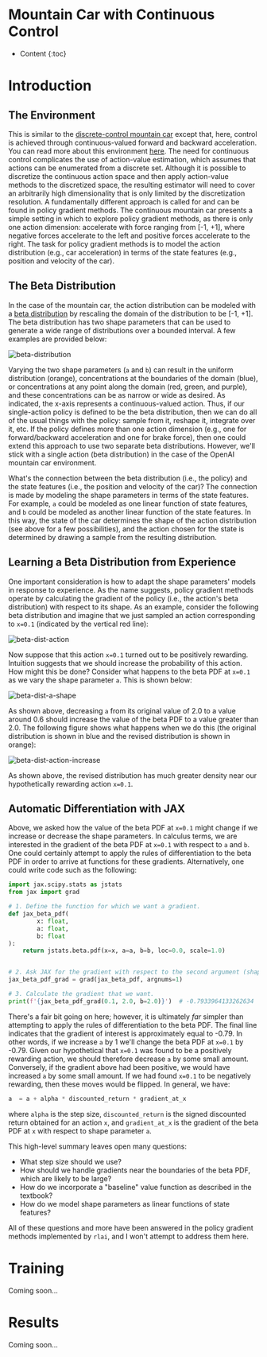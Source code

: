 # Mountain Car with Continuous Control
* Content
{:toc}

# Introduction

## The Environment
This is similar to the [discrete-control mountain car](./mountain_car.md) except that, here, control is achieved through
continuous-valued forward and backward acceleration. You can read more about this environment 
[here](https://gym.openai.com/envs/MountainCar-v0/). The need for continuous control complicates the use of action-value
estimation, which assumes that actions can be enumerated from a discrete set. Although it is possible to discretize the
continuous action space and then apply action-value methods to the discretized space, the resulting estimator will need
to cover an arbitrarily high dimensionality that is only limited by the discretization resolution. A fundamentally 
different approach is called for and can be found in policy gradient methods. The continuous mountain car presents a 
simple setting in which to explore policy gradient methods, as there is only one action dimension:  accelerate with 
force ranging from [-1, +1], where negative forces accelerate to the left and positive forces accelerate to the right.
The task for policy gradient methods is to model the action distribution (e.g., car acceleration) in terms of the 
state features (e.g., position and velocity of the car).

## The Beta Distribution
In the case of the mountain car, the action distribution can be modeled with a 
[beta distribution](https://en.wikipedia.org/wiki/Beta_distribution) by rescaling the domain of the distribution to be 
[-1, +1]. The beta distribution has two shape parameters that can be used to generate a wide range of distributions over 
a bounded interval. A few examples are provided below:

![beta-distribution](./mountain-car-continuous-figs/beta-dist.png)

Varying the two shape parameters (`a` and `b`) can result in the uniform distribution (orange), concentrations at the 
boundaries of the domain (blue), or concentrations at any point along the domain (red, green, and purple), and these 
concentrations can be as narrow or wide as desired. As indicated, the x-axis represents a continuous-valued action. 
Thus, if our single-action policy is defined to be the beta distribution, then we can do all of the usual things with 
the policy:  sample from it, reshape it, integrate over it, etc. If the policy defines more than one action dimension
(e.g., one for forward/backward acceleration and one for brake force), then one could extend this approach to use two 
separate beta distributions. However, we'll stick with a single action (beta distribution) in the case of the OpenAI 
mountain car environment.

What's the connection between the beta distribution (i.e., the policy) and the state features (i.e., the position and 
velocity of the car)? The connection is made by modeling the shape parameters in terms of the state features. For 
example, `a` could be modeled as one linear function of state features, and `b` could be modeled as another linear 
function of the state features. In this way, the state of the car determines the shape of the action distribution (see 
above for a few possibilities), and the action chosen for the state is determined by drawing a sample from the resulting 
distribution.

## Learning a Beta Distribution from Experience
One important consideration is how to adapt the shape parameters' models in response to experience. As the name 
suggests, policy gradient methods operate by calculating the gradient of the policy (i.e., the action's beta 
distribution) with respect to its shape. As an example, consider the following beta distribution and imagine that we 
just sampled an action corresponding to `x=0.1` (indicated by the vertical red line):

![beta-dist-action](./mountain-car-continuous-figs/beta-dist-action.png)

Now suppose that this action `x=0.1` turned out to be positively rewarding. Intuition suggests that we should increase 
the probability of this action. How might this be done? Consider what happens to the beta PDF at `x=0.1` as we vary the 
shape parameter `a`. This is shown below:

![beta-dist-a-shape](./mountain-car-continuous-figs/beta-dist-a-shape.png)

As shown above, decreasing `a` from its original value of 2.0 to a value around 0.6 should increase the value of the 
beta PDF to a value greater than 2.0. The following figure shows what happens when we do this (the original distribution 
is shown in blue and the revised distribution is shown in orange):

![beta-dist-action-increase](./mountain-car-continuous-figs/beta-dist-action-increase.png)

As shown above, the revised distribution has much greater density near our hypothetically rewarding action `x=0.1`.

## Automatic Differentiation with JAX
Above, we asked how the value of the beta PDF at `x=0.1` might change if we increase or decrease the shape parameters. 
In calculus terms, we are interested in the gradient of the beta PDF at `x=0.1` with respect to `a` and `b`. One could 
certainly attempt to apply the rules of differentiation to the beta PDF in order to arrive at functions for these 
gradients. Alternatively, one could write code such as the following:

```python
import jax.scipy.stats as jstats
from jax import grad

# 1. Define the function for which we want a gradient.
def jax_beta_pdf(
        x: float,
        a: float,
        b: float
):
    return jstats.beta.pdf(x=x, a=a, b=b, loc=0.0, scale=1.0)


# 2. Ask JAX for the gradient with respect to the second argument (shape parameter a).
jax_beta_pdf_grad = grad(jax_beta_pdf, argnums=1)

# 3. Calculate the gradient that we want.
print(f'{jax_beta_pdf_grad(0.1, 2.0, b=2.0)}')  # -0.7933964133262634
```

There's a fair bit going on here; however, it is ultimately _far_ simpler than attempting to apply the rules of 
differentiation to the beta PDF. The final line indicates that the gradient of interest is approximately equal to -0.79.
In other words, if we increase `a` by 1 we'll change the beta PDF at `x=0.1` by -0.79. Given our hypothetical that 
`x=0.1` was found to be a positively rewarding action, we should therefore decrease `a` by some small amount. 
Conversely, if the gradient above had been positive, we would have increased `a` by some small amount. If we had found 
`x=0.1` to be negatively rewarding, then these moves would be flipped. In general, we have:

```python
a  = a + alpha * discounted_return * gradient_at_x
```

where `alpha` is the step size, `discounted_return` is the signed discounted return obtained for an action `x`, and 
`gradient_at_x` is the gradient of the beta PDF at `x` with respect to shape parameter `a`. 

This high-level summary leaves open many questions:
* What step size should we use?
* How should we handle gradients near the boundaries of the beta PDF, which are likely to be large?
* How do we incorporate a "baseline" value function as described in the textbook?
* How do we model shape parameters as linear functions of state features?

All of these questions and more have been answered in the policy gradient methods implemented by `rlai`, and I won't 
attempt to address them here.

# Training

Coming soon...

# Results

Coming soon...